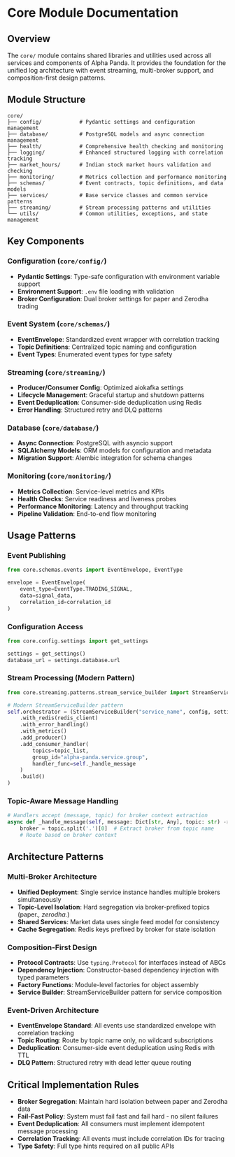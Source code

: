 # Core Module Documentation

## Overview

The `core/` module contains shared libraries and utilities used across all services and components of Alpha Panda. It provides the foundation for the unified log architecture with event streaming, multi-broker support, and composition-first design patterns.

## Module Structure

```
core/
├── config/            # Pydantic settings and configuration management
├── database/          # PostgreSQL models and async connection management  
├── health/            # Comprehensive health checking and monitoring
├── logging/           # Enhanced structured logging with correlation tracking
├── market_hours/      # Indian stock market hours validation and checking
├── monitoring/        # Metrics collection and performance monitoring
├── schemas/           # Event contracts, topic definitions, and data models
├── services/          # Base service classes and common service patterns
├── streaming/         # Stream processing patterns and utilities
└── utils/             # Common utilities, exceptions, and state management
```

## Key Components

### Configuration (`core/config/`)
- **Pydantic Settings**: Type-safe configuration with environment variable support
- **Environment Support**: `.env` file loading with validation
- **Broker Configuration**: Dual broker settings for paper and Zerodha trading

### Event System (`core/schemas/`)
- **EventEnvelope**: Standardized event wrapper with correlation tracking
- **Topic Definitions**: Centralized topic naming and configuration
- **Event Types**: Enumerated event types for type safety

### Streaming (`core/streaming/`)
- **Producer/Consumer Config**: Optimized aiokafka settings
- **Lifecycle Management**: Graceful startup and shutdown patterns
- **Event Deduplication**: Consumer-side deduplication using Redis
- **Error Handling**: Structured retry and DLQ patterns

### Database (`core/database/`)
- **Async Connection**: PostgreSQL with asyncio support
- **SQLAlchemy Models**: ORM models for configuration and metadata
- **Migration Support**: Alembic integration for schema changes

### Monitoring (`core/monitoring/`)
- **Metrics Collection**: Service-level metrics and KPIs
- **Health Checks**: Service readiness and liveness probes
- **Performance Monitoring**: Latency and throughput tracking
- **Pipeline Validation**: End-to-end flow monitoring

## Usage Patterns

### Event Publishing
```python
from core.schemas.events import EventEnvelope, EventType

envelope = EventEnvelope(
    event_type=EventType.TRADING_SIGNAL,
    data=signal_data,
    correlation_id=correlation_id
)
```

### Configuration Access
```python
from core.config.settings import get_settings

settings = get_settings()
database_url = settings.database.url
```

### Stream Processing (Modern Pattern)
```python
from core.streaming.patterns.stream_service_builder import StreamServiceBuilder

# Modern StreamServiceBuilder pattern
self.orchestrator = (StreamServiceBuilder("service_name", config, settings)
    .with_redis(redis_client)
    .with_error_handling()
    .with_metrics()
    .add_producer()
    .add_consumer_handler(
        topics=topic_list,
        group_id="alpha-panda.service.group",
        handler_func=self._handle_message
    )
    .build()
)
```

### Topic-Aware Message Handling
```python
# Handlers accept (message, topic) for broker context extraction
async def _handle_message(self, message: Dict[str, Any], topic: str) -> None:
    broker = topic.split('.')[0]  # Extract broker from topic name
    # Route based on broker context
```

## Architecture Patterns

### Multi-Broker Architecture  
- **Unified Deployment**: Single service instance handles multiple brokers simultaneously
- **Topic-Level Isolation**: Hard segregation via broker-prefixed topics (paper.*, zerodha.*)
- **Shared Services**: Market data uses single feed model for consistency
- **Cache Segregation**: Redis keys prefixed by broker for state isolation

### Composition-First Design
- **Protocol Contracts**: Use `typing.Protocol` for interfaces instead of ABCs
- **Dependency Injection**: Constructor-based dependency injection with typed parameters
- **Factory Functions**: Module-level factories for object assembly
- **Service Builder**: StreamServiceBuilder pattern for service composition

### Event-Driven Architecture
- **EventEnvelope Standard**: All events use standardized envelope with correlation tracking
- **Topic Routing**: Route by topic name only, no wildcard subscriptions
- **Deduplication**: Consumer-side event deduplication using Redis with TTL
- **DLQ Pattern**: Structured retry with dead letter queue routing

## Critical Implementation Rules

- **Broker Segregation**: Maintain hard isolation between paper and Zerodha data
- **Fail-Fast Policy**: System must fail fast and fail hard - no silent failures
- **Event Deduplication**: All consumers must implement idempotent message processing
- **Correlation Tracking**: All events must include correlation IDs for tracing
- **Type Safety**: Full type hints required on all public APIs